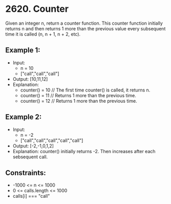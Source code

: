 # 2620. Counter

Given an integer n, return a counter function. This counter function initially returns n and then returns 1 more than the previous value every subsequent time it is called (n, n + 1, n + 2, etc).

## Example 1:

- Input: 
    - n = 10 
    - ["call","call","call"]
- Output: [10,11,12]
- Explanation: 
    - counter() = 10 // The first time counter() is called, it returns n.
    - counter() = 11 // Returns 1 more than the previous time.
    - counter() = 12 // Returns 1 more than the previous time.

## Example 2:

- Input: 
    - n = -2
    - ["call","call","call","call","call"]
- Output: [-2,-1,0,1,2]
- Explanation: counter() initially returns -2. Then increases after each sebsequent call.
 

## Constraints:

- -1000 <= n <= 1000
- 0 <= calls.length <= 1000
- calls[i] === "call"